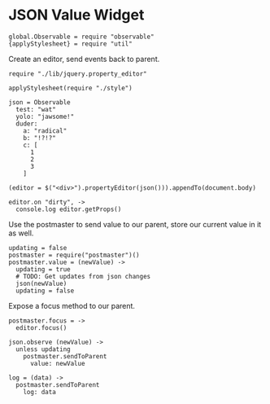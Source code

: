 JSON Value Widget
========================

    global.Observable = require "observable"
    {applyStylesheet} = require "util"

Create an editor, send events back to parent.

    require "./lib/jquery.property_editor"

    applyStylesheet(require "./style")

    json = Observable
      test: "wat"
      yolo: "jawsome!"
      duder:
        a: "radical"
        b: "!?!?"
        c: [
          1
          2
          3
        ]

    (editor = $("<div>").propertyEditor(json())).appendTo(document.body)

    editor.on "dirty", ->
      console.log editor.getProps()

Use the postmaster to send value to our parent, store our current value in it as well.

    updating = false
    postmaster = require("postmaster")()
    postmaster.value = (newValue) ->
      updating = true
      # TODO: Get updates from json changes
      json(newValue)
      updating = false

Expose a focus method to our parent.

    postmaster.focus = ->
      editor.focus()

    json.observe (newValue) ->
      unless updating
        postmaster.sendToParent
          value: newValue

    log = (data) ->
      postmaster.sendToParent
        log: data
